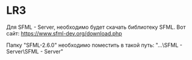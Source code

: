 # LR3
Для SFML - Server, необходимо будет скачать библиотеку SFML. Вот сайт: https://www.sfml-dev.org/download.php

Папку "SFML-2.6.0" необходимо поместить в такой путь: "...\SFML - Server\SFML - Server"
